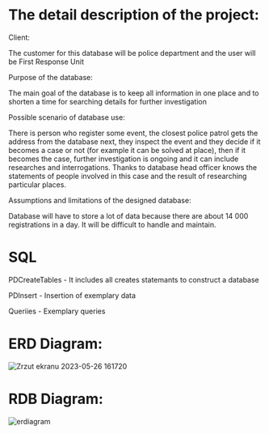 # The detail description of the project: 
 
Client:  

The customer for this database will be police department and the user will be First Response Unit 

Purpose of the database: 

The main goal of the database is to keep all information in one place and to shorten a time for searching details for further investigation 

Possible scenario of database use: 

There is person who register some event, the closest police patrol gets the address from the database next, they inspect the event and they decide if it becomes a case or not (for example it can be solved at place), then if it becomes the case, further investigation is ongoing and it can include researches and interrogations. Thanks to database head officer knows the statements of people involved in this case and the result of researching particular places. 

Assumptions and limitations of the designed database: 

Database will have to store a lot of data because there are about 14 000 registrations in a day. It will be difficult to handle and maintain. 

# SQL

PDCreateTables - It includes all creates statemants to construct a database 

PDInsert - Insertion of exemplary data

Queriies - Exemplary queries

# ERD Diagram: 
![Zrzut ekranu 2023-05-26 161720](https://github.com/olekblok/Database-For-Police-Department/assets/132127130/e36a6c13-a0b1-41ae-bc5b-b8e71b733efc)

# RDB Diagram: 
![erdiagram](https://github.com/olekblok/Database-For-Police-Department/assets/132127130/dcb8a4ff-83dd-40e8-a0c3-89dae8899ed4)
